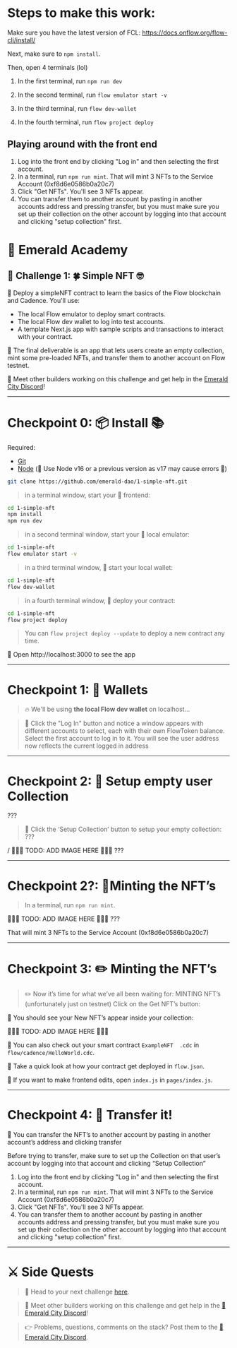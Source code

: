 # Steps to make this work:

Make sure you have the latest version of FCL: https://docs.onflow.org/flow-cli/install/

Next, make sure to `npm install`.

Then, open 4 terminals (lol)

1. In the first terminal, run `npm run dev`

2. In the second terminal, run `flow emulator start -v`

3. In the third terminal, run `flow dev-wallet`

4. In the fourth terminal, run `flow project deploy`

## Playing around with the front end

1. Log into the front end by clicking "Log in" and then selecting the first account.
2. In a terminal, run `npm run mint`. That will mint 3 NFTs to the Service Account (0xf8d6e0586b0a20c7) 
3. Click "Get NFTs". You'll see 3 NFTs appear. 
4. You can transfer them to another account by pasting in another accounts address and pressing transfer, but you must make sure you set up their collection on the other account by logging into that account and clicking "setup collection" first.






# 💎 Emerald Academy

## 🚩 Challenge 1: 🍀 Simple NFT 🤓

🎫 Deploy a simpleNFT   contract to learn the basics of the Flow blockchain and Cadence. You'll use:
- The local Flow emulator to deploy smart contracts. 
- The local Flow dev wallet to log into test accounts.
- A template Next.js app with sample scripts and transactions to interact with your contract.

🌟 The final deliverable is an app that lets users create an empty collection, mint some pre-loaded NFTs, and transfer them to another account on Flow testnet.

💬 Meet other builders working on this challenge and get help in the [Emerald City Discord](https://discord.gg/emeraldcity)!

---

# Checkpoint 0: 📦 Install 📚

Required: 
* [Git](https://git-scm.com/downloads)
* [Node](https://nodejs.org/dist/latest-v16.x/)  (🧨 Use Node v16 or a previous version as v17 may cause errors 🧨)

```sh
git clone https://github.com/emerald-dao/1-simple-nft.git
```

> in a terminal window, start your 📱 frontend:

```sh
cd 1-simple-nft
npm install
npm run dev
```

> in a second terminal window, start your 👷‍ local emulator:

```bash
cd 1-simple-nft
flow emulator start -v
```

> in a third terminal window, 💸 start your local wallet:

```bash
cd 1-simple-nft
flow dev-wallet
```

> in a fourth terminal window, 💾 deploy your contract:

```bash
cd 1-simple-nft
flow project deploy
```

> You can `flow project deploy --update` to deploy a new contract any time.

📱 Open http://localhost:3000 to see the app

---

# Checkpoint 1: 👛 Wallets

> 🔥 We'll be using **the local Flow dev wallet** on localhost...

> 👛 Click the "Log In" button and notice a window appears with different accounts to select, each with their own FlowToken balance. Select the first account to log in to it.
You will see the user address now reflects the current logged in address

---

# Checkpoint 2: 📘 Setup empty user Collection 
???

> 👀 Click the ‘Setup Collection’ button to setup your empty collection:
???

/
🚨🚨🚨 TODO: ADD IMAGE HERE 🚨🚨🚨
???

---


# Checkpoint 2?: 📘Minting the NFT’s

> In a terminal, run `npm run mint`. 

🚨🚨🚨 TODO: ADD IMAGE HERE 🚨🚨🚨
???

That will mint 3 NFTs to the Service Account (0xf8d6e0586b0a20c7)

---


# Checkpoint 3: ✏️ Minting the NFT’s 

> ✏️ Now it’s time for what we’ve all been waiting for: MINTING NFT’s (unfortunately just on testnet)
Click on the Get NFT’s button:

👀 You should see your New NFT’s appear inside your collection:

🚨🚨🚨 TODO: ADD IMAGE HERE 🚨🚨🚨

🔏 You can also check out your smart contract `ExampleNFT  .cdc` in `flow/cadence/HelloWorld.cdc`.

💼 Take a quick look at how your contract get deployed in `flow.json`.

📝 If you want to make frontend edits, open `index.js` in `pages/index.js`.

---

# Checkpoint 4: 💾 Transfer it!

📔 You can transfer the NFT’s to another account by pasting in another account’s address and clicking transfer

Before trying to transfer, make sure to set up the Collection on that user’s account by logging into that account and clicking “Setup Collection”



1. Log into the front end by clicking "Log in" and then selecting the first account.
2. In a terminal, run `npm run mint`. That will mint 3 NFTs to the Service Account (0xf8d6e0586b0a20c7) 
3. Click "Get NFTs". You'll see 3 NFTs appear. 
4. You can transfer them to another account by pasting in another accounts address and pressing transfer, but you must make sure you set up their collection on the other account by logging into that account and clicking "setup collection" first.

---

# ⚔️ Side Quests

> 🏃 Head to your next challenge [here](https://github.com/emerald-dao/2-simple-marketplace).

> 💬 Meet other builders working on this challenge and get help in the [💎 Emerald City Discord](https://discord.gg/emeraldcity)!

> 👉 Problems, questions, comments on the stack? Post them to the [💎 Emerald City Discord](https://discord.gg/emeraldcity).
